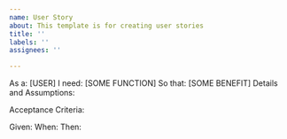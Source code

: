 ```yaml
---
name: User Story
about: This template is for creating user stories
title: ''
labels: ''
assignees: ''

---
```


As a: [USER]
I need: [SOME FUNCTION]
So that: [SOME BENEFIT]
Details and Assumptions:


Acceptance Criteria:

Given: 
When: 
Then:
